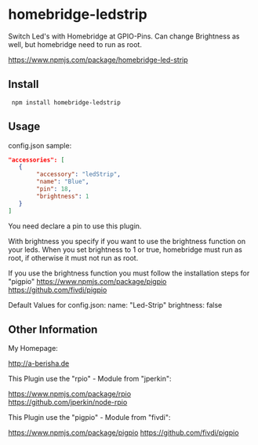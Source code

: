homebridge-ledstrip
===================

Switch Led's with Homebridge at GPIO-Pins. Can change Brightness as well, but homebridge need to run as root.

https://www.npmjs.com/package/homebridge-led-strip

## Install

```console
 npm install homebridge-ledstrip
```


## Usage

config.json sample:

```json
"accessories": [
   {
       	"accessory": "ledStrip",
       	"name": "Blue",
       	"pin": 18,
       	"brightness": 1
   }
]
```
You need declare a pin to use this plugin.

With brightness you specify if you want to use the brightness function on your leds.
When you set brightness to 1 or true, homebridge must run as root, if otherwise it must not run as root.

If you use the brightness function you must follow the installation steps for "pigpio"
https://www.npmjs.com/package/pigpio  
https://github.com/fivdi/pigpio  


Default Values for config.json:
name: 		"Led-Strip"
brightness:	false		


## Other Information

My Homepage:

http://a-berisha.de


This Plugin use the "rpio" - Module from "jperkin":

https://www.npmjs.com/package/rpio  
https://github.com/jperkin/node-rpio  


This Plugin use the "pigpio" - Module from "fivdi":

https://www.npmjs.com/package/pigpio
https://github.com/fivdi/pigpio
